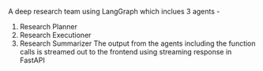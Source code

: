 A deep research team using LangGraph which inclues 3 agents - 
1. Research Planner
2. Research Executioner
3. Research Summarizer
The output from the agents including the function calls is streamed out to the frontend using streaming response in FastAPI
